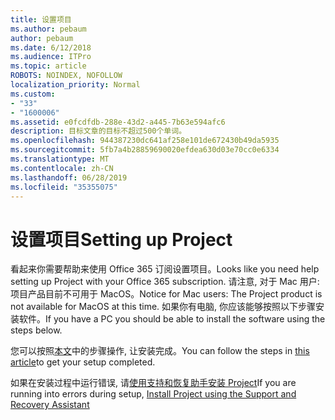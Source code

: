 ```yaml
---
title: 设置项目
ms.author: pebaum
author: pebaum
ms.date: 6/12/2018
ms.audience: ITPro
ms.topic: article
ROBOTS: NOINDEX, NOFOLLOW
localization_priority: Normal
ms.custom:
- "33"
- "1600006"
ms.assetid: e0fcdfdb-288e-43d2-a445-7b63e594afc6
description: 目标文章的目标不超过500个单词。
ms.openlocfilehash: 944387230dc641af258e101de672430b49da5935
ms.sourcegitcommit: 5fb7a4b28859690020efdea630d03e70cc0e6334
ms.translationtype: MT
ms.contentlocale: zh-CN
ms.lasthandoff: 06/28/2019
ms.locfileid: "35355075"
---
```

# <a name="setting-up-project"></a><span data-ttu-id="7b19c-103">设置项目</span><span class="sxs-lookup"><span data-stu-id="7b19c-103">Setting up Project</span></span>

<span data-ttu-id="7b19c-104">看起来你需要帮助来使用 Office 365 订阅设置项目。</span><span class="sxs-lookup"><span data-stu-id="7b19c-104">Looks like you need help setting up Project with your Office 365 subscription.</span></span>
<span data-ttu-id="7b19c-105">请注意, 对于 Mac 用户: 项目产品目前不可用于 MacOS。</span><span class="sxs-lookup"><span data-stu-id="7b19c-105">Notice for Mac users: The Project product is not available for MacOS at this time.</span></span> <span data-ttu-id="7b19c-106">如果你有电脑, 你应该能够按照以下步骤安装软件。</span><span class="sxs-lookup"><span data-stu-id="7b19c-106">If you have a PC you should be able to install the software using the steps below.</span></span>
  
<span data-ttu-id="7b19c-107">您可以按照[本文](https://support.office.com/article/7059249b-d9fe-4d61-ab96-5c5bf435f281.aspx)中的步骤操作, 让安装完成。</span><span class="sxs-lookup"><span data-stu-id="7b19c-107">You can follow the steps in [this article](https://support.office.com/article/7059249b-d9fe-4d61-ab96-5c5bf435f281.aspx)to get your setup completed.</span></span>
  
<span data-ttu-id="7b19c-108">如果在安装过程中运行错误, 请[使用支持和恢复助手安装 Project](https://aka.ms/SaRA-ProjectSetupScenario)</span><span class="sxs-lookup"><span data-stu-id="7b19c-108">If you are running into errors during setup, [Install Project using the Support and Recovery Assistant](https://aka.ms/SaRA-ProjectSetupScenario)</span></span>
